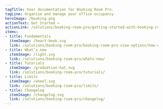 ```yaml
---
tagTitle: User documentation for Booking Room Pro.
tagLine: Organize and manage your office occupancy
heroImage: /booking.png
actionText: Get Started →
actionLink: /solutions/booking-room-pro/getting-started-with-booking-room-pro/how-to-add-booking-room-pro-to-my-team-channel-in-ms-teams-/
items:
- title: Fundamentals​
  itemImage: /heart-book.svg
  link: /solutions/booking-room-pro/booking-room-pro-view-options/how-can-i-change-the-view-and-day-of-the-week-/
- title: What’s new
  itemImage: /light.svg
  link: /solutions/booking-room-pro/whats-new/
- title: Tutorials
  itemImage: /graduation-hat.svg
  link: /solutions/booking-room-pro/tutorials/
- title: Limits
  itemImage: /wheel.svg
  link: /solutions/booking-room-pro/limits/
- title: Changelog
  itemImage: /changelog.svg
  link: /solutions/booking-room-pro/changelog/
---
```


<Overview />
<Intercom />
<Clarity />
<GoogleAnalytics />